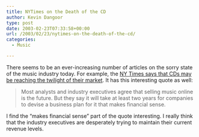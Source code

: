 ```yaml
---
title: NYTimes on the Death of the CD
author: Kevin Dangoor
type: post
date: 2003-02-23T07:33:58+00:00
url: /2003/02/23/nytimes-on-the-death-of-the-cd/
categories:
  - Music

---
```

There seems to be an ever-increasing number of articles on the sorry state of the music industry today. For example, the [NY Times says that CDs may be reaching the twilight of their market][1]. It has this interesting quote as well:

> Most analysts and industry executives agree that selling music online is the future. But they say it will take at least two years for companies to devise a business plan for it that makes financial sense.

<!--more-->


  
I find the &#8220;makes financial sense&#8221; part of the quote interesting. I really think that the industry executives are desperately trying to maintain their current revenue levels.

 [1]: http://www.nytimes.com/2003/02/23/business/yourmoney/23MUSI.html
